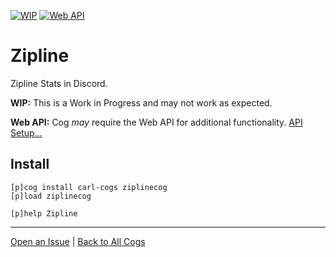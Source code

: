[![WIP](https://img.shields.io/badge/tag-WIP-orange?logo=git&logoColor=white)](../README.md#tags)
[![Web API](https://img.shields.io/badge/tag-Web_API-yellow?logo=git&logoColor=white)](../README.md#web-api)
# Zipline

Zipline Stats in Discord.

**WIP:** This is a Work in Progress and may not work as expected.

**Web API:** Cog _may_ require the Web API for additional functionality. [API Setup...](../README.md#web-api)

## Install

```text
[p]cog install carl-cogs ziplinecog
[p]load ziplinecog

[p]help Zipline
```

---
[Open an Issue](https://github.com/smashedr/carl-cogs/issues/new?title=Zipline) |
[Back to All Cogs](../README.md#public-cogs)
